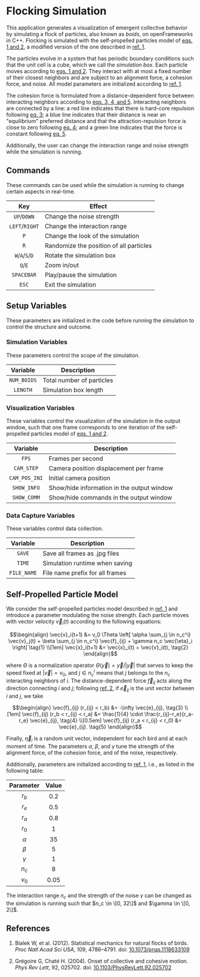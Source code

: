 # Flocking Simulation

This application generates a visualization of emergent collective behavior by simulating a flock of particles, also known as _boids_, on openFrameworks in C++. Flocking is simulated with the self-propelled particles model of [eqs. 1 and 2](#eqs), a modified version of the one described in [ref. 1](#ref).

The particles evolve in a system that has periodic boundary conditions such that the unit cell is a cube, which we call the _simulation box_. Each particle moves according to [eqs. 1 and 2](#eqs). They interact with at most a fixed number of their closest neighbors and are subject to an alignment force, a cohesion force, and noise. All model parameters are initialized according to [ref. 1](#ref).

The cohesion force is formulated from a distance-dependent force between interacting neighbors according to [eqs. 3, 4, and 5](#eqs). Interacting neighbors are connected by a line: a red line indicates that there is hard-core repulsion following [eq. 3](#eqs); a blue line indicates that their distance is near an "equilibrium" preferred distance and that the attraction-repulsion force is close to zero following [eq. 4](#eqs); and a green line indicates that the force is constant following [eq. 5](#eqs).

Additionally, the user can change the interaction range and noise strength while the simulation is running.

## Commands

These commands can be used while the simulation is running to change certain aspects in real-time.

| Key                                                         | Effect                                  |
| :---------------------------------------------------------: | --------------------------------------- |
| <code>UP</code>/<code>DOWN</code>                           | Change the noise strength               |
| <code>LEFT</code>/<code>RIGHT</code>                        | Change the interaction range            |
| <code>P</code>                                              | Change the look of the simulation       |
| <code>R</code>                                              | Randomize the position of all particles |
| <code>W</code>/<code>A</code>/<code>S</code>/<code>D</code> | Rotate the simulation box               |
| <code>Q</code>/<code>E</code>                               | Zoom in/out                             |
| <code>SPACEBAR</code>                                       | Play/pause the simulation               |
| <code>ESC</code>                                            | Exit the simulation                     |

## Setup Variables

These parameters are initialized in the code before running the simulation to control the structure and outcome.

### Simulation Variables

These parameters control the scope of the simulation.

| Variable               | Description               |
| :--------------------: | ------------------------- |
| <code>NUM_BOIDS</code> | Total number of particles |
| <code>LENGTH</code>    | Simulation box length     |

### Visualization Variables

These variables control the visualization of the simulation in the output window, such that one frame corresponds to one iteration of the self-propelled particles model of [eqs. 1 and 2](#eqs).

| Variable                 | Description                                |
| :----------------------: | ------------------------------------------ |
| <code>FPS</code>         | Frames per second                          |
| <code>CAM_STEP</code>    | Camera position displacement per frame     |
| <code>CAM_POS_INI</code> | Initial camera position                    |
| <code>SHOW_INFO</code>   | Show/hide information in the output window |
| <code>SHOW_COMM</code>   | Show/hide commands in the output window    |

### Data Capture Variables

These variables control data collection.

| Variable               | Description                     |
| :--------------------: | ------------------------------- |
| <code>SAVE</code>      | Save all frames as .jpg files   |
| <code>TIME</code>      | Simulation runtime when saving  |
| <code>FILE_NAME</code> | File name prefix for all frames |

## Self-Propelled Particle Model <a id="eqs"/></a>

We consider the self-propelled particles model described in [ref. 1](#ref) and introduce a parameter modulating the noise strength. Each particle moves with vector velocity $\vec{v}_i(t)$ according to the following equations:

```math
\begin{align}
\vec{v}_i(t+1) &= v_0 \Theta \left[ \alpha \sum_{j \in n_c^i} \vec{v}_j(t) + \beta \sum_{j \in n_c^i} \vec{f}_{ij} + \gamma n_c \vec{\eta}_i \right] \tag{1} \\[1em]
\vec{x}_i(t+1) &= \vec{x}_i(t) + \vec{v}_i(t), \tag{2}
\end{align}
```

where $\Theta$ is a normalization operator $\Theta(\vec{y}) = \vec{y} / |\vec{y}|$ that serves to keep the speed fixed at $|\vec{v}| = v_0$, and $j \in n_c^i$ means that $j$ belongs to the $n_c$ interacting neighbors of $i$. The distance-dependent force $\vec{f}_ {ij}$ acts along the direction connecting $i$ and $j$; following [ref. 2](#ref), if $\vec{e}_ {ij}$ is the unit vector between $i$ and $j$, we take

```math
\begin{align}
\vec{f}_{ij} (r_{ij} < r_b) &= -\infty \vec{e}_{ij}, \tag{3} \\[1em]
\vec{f}_{ij} (r_b < r_{ij} < r_a) &= \frac{1}{4} \cdot \frac{r_{ij}-r_e}{r_a-r_e} \vec{e}_{ij}, \tag{4} \\[0.5em]
\vec{f}_{ij} (r_a < r_{ij} < r_0) &= \vec{e}_{ij}. \tag{5}
\end{align}
```

Finally, $\vec{\eta}_i$ is a random unit vector, independent for each bird and at each moment of time. The parameters $\alpha$, $\beta$, and $\gamma$ tune the strength of the alignment force, of the cohesion force, and of the noise, respectively.

Additionally, parameters are initialized according to [ref. 1](#ref), i.e., as listed in the following table:

<!---| $r_b$ | $r_e$ | $r_a$ | $r_0$ | $\alpha$ | $\beta$ | $\gamma$ | $n_c$ | $v_0$ |
| ----- | ----- | ----- | ----- | -------- | ------- | -------- | ----- | ----- |
| 0.2   | 0.5   | 0.8   | 0.1   | 35       | 5       | 1        | 8     | 0.05  |--->

| Parameter | Value  |
| :-------: | :----: |
| $r_b$     | $0.2$  |
| $r_e$     | $0.5$  |
| $r_a$     | $0.8$  |
| $r_0$     | $1$    |
| $\alpha$  | $35$   |
| $\beta$   | $5$    |
| $\gamma$  | $1$    |
| $n_c$     | $8$    |
| $v_0$     | $0.05$ |

The interaction range $n_c$ and the strength of the noise $\gamma$ can be changed as the simulation is running such that $n_c \in \[0, 32\]$ and $\gamma \in \[0, 2\]$.

## <a id="ref"/></a> References

1. Bialek W, et al. (2012). Statistical mechanics for natural flocks of birds. _Proc Natl Acad Sci USA_, 109, 4786–4791. doi: [10.1073/pnas.1118633109](https://doi.org/10.1073/pnas.1118633109)
   
2. Grégoire G, Chaté H. (2004). Onset of collective and cohesive motion. _Phys Rev Lett_, 92, 025702. doi: [10.1103/PhysRevLett.92.025702](https://doi.org/10.1103/PhysRevLett.92.025702)
